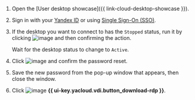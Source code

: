 1. Open the [User desktop showcase]({{ link-cloud-desktop-showcase }}).
1. Sign in with your [Yandex ID](https://yandex.com/support/id/index.html) or using [Single Sign-On (SSO)](../../organization/concepts/add-federation.md).
1. If the desktop you want to connect to has the `Stopped` status, run it by clicking ![image](../../_assets/console-icons/play.svg) and then confirming the action.

    Wait for the desktop status to change to `Active`.
1. Click ![image](../../_assets/console-icons/lock-open.svg) and confirm the password reset.
1. Save the new password from the pop-up window that appears, then close the window.
1. Click ![image](../../_assets/console-icons/arrow-down-to-line.svg) **{{ ui-key.yacloud.vdi.button_download-rdp }}**.